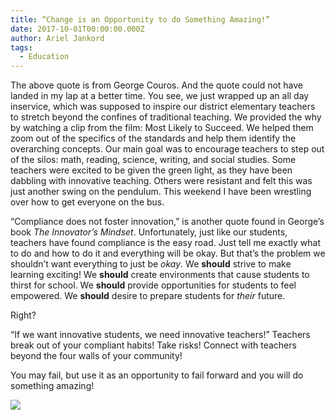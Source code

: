 ```yaml
---
title: “Change is an Opportunity to do Something Amazing!”
date: 2017-10-01T00:00:00.000Z
author: Ariel Jankord
tags:
  - Education
---
```


The above quote is from George Couros. And the quote could not have landed in my lap at a better time. You see, we just wrapped up an all day inservice, which was supposed to inspire our district elementary teachers to stretch beyond the confines of traditional teaching. We provided the why by watching a clip from the film: Most Likely to Succeed. We helped them zoom out of the specifics of the standards and help them identify the overarching concepts. Our main goal was to encourage teachers to step out of the silos: math, reading, science, writing, and social studies. Some teachers were excited to be given the green light, as they have been dabbling with innovative teaching. Others were resistant and felt this was just another swing on the pendulum. This weekend I have been wrestling over how to get everyone on the bus.

“Compliance does not foster innovation,” is another quote found in George’s book *The Innovator’s Mindset*. Unfortunately, just like our students, teachers have found compliance is the easy road. Just tell me exactly what to do and how to do it and everything will be okay. But that’s the problem we shouldn’t want everything to just be *okay*.
We **should** strive to make learning exciting!
We **should** create environments that cause students to thirst for school.
We **should** provide opportunities for students to feel empowered.
We **should** desire to prepare students for *their* future.

Right?

“If we want innovative students, we need innovative teachers!” Teachers break out of your compliant habits! Take risks! Connect with teachers beyond the four walls of your community!

You may fail, but use it as an opportunity to fail forward and you will do something amazing!

![](../../static/img/change-is-an-opportunity-to-do-something-amazing.jpeg)
